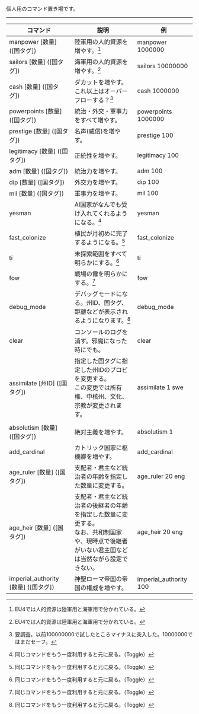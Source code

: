 個人用のコマンド置き場です。

---

| コマンド | 説明 | 例 |
| ---- | ---- | ---- |
| manpower [数量] ([国タグ]) | 陸軍用の人的資源を増やす。[^1] | manpower 1000000 |
| sailors [数量] ([国タグ]) | 海軍用の人的資源を増やす。[^1]  | sailors  10000000|
| cash [数量] ([国タグ]) | ダカットを増やす。これ以上はオーバーフローする？[^2] | cash 1000000 |
| powerpoints [数量] ([国タグ]) | 統治・外交・軍事力をすべて増やす。 | powerpoints 1000000 |
| prestige [数量] ([国タグ]) | 名声(威信)を増やす。 | prestige 100 |
| legitimacy [数量] ([国タグ]) | 正統性を増やす。 | legitimacy 100 |
| adm [数量] ([国タグ]) | 統治力を増やす。 | adm 100 |
| dip [数量] ([国タグ]) | 外交力を増やす。 | dip 100 |
| mil [数量] ([国タグ]) | 軍事力を増やす。 | mil 100 |
| yesman | AI国家がなんでも受け入れてくれるようになる。[^3] | yesman |
| fast_colonize | 植民が月初めに完了するようになる。[^3] | fast_colonize |
| ti | 未探索範囲をすべて明らかにする。[^3] | ti |
| fow | 戦場の霧を明らかにする。[^3] | fow |
| debug_mode | デバッグモードになる。州ID、国タグ、距離などが表示されるようになります。[^3]| debug_mode |
| clear | コンソールのログを消す。邪魔になった時にでも。 | clear |
| assimilate [州ID] ([国タグ]) | 指定した国タグに指定した州IDのプロビを変更する。<br>この変更では所有権、中核州、文化、宗教が変更されます。 | assimilate 1 swe |
|  |  |  |
|	absolutism [数量] ([国タグ])	| 絶対主義を増やす。 | absolutism 1 |
| add_cardinal | カトリック国家に枢機卿を増やす。 | add_cardinal |
| age_ruler [数量] ([国タグ]) | 支配者・君主など統治者の年齢を指定した数量に変更する。 | age_ruler 20 eng |
| age_heir [数量] ([国タグ]) | 支配者・君主など統治者の後継者の年齢を指定した数量に変更する。<br>なお、共和制国家や、現時点で後継者がいない君主国などは当然ながら設定できない。 | age_heir 20 eng |
| imperial_authority [数量] ([国タグ]) | 神聖ローマ帝国の帝国の権威を増やす。 | imperial_authority 100 |
  	
[^1]: EU4では人的資源は陸軍用と海軍用で分かれている。

[^2]: 要調査。以前100000000で試したところマイナスに突入した。10000000ではまだセーフ。

[^3]: 同じコマンドをもう一度利用すると元に戻る。（Toggle）
